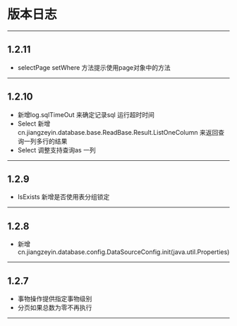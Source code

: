 # 版本日志

-------------------------------------------------------------------------------------------------------------

## 1.2.11
*  selectPage setWhere 方法提示使用page对象中的方法

-------------------------------------------------------------------------------------------------------------

## 1.2.10
*  新增log.sqlTimeOut 来确定记录sql 运行超时时间
*  Select 新增cn.jiangzeyin.database.base.ReadBase.Result.ListOneColumn 来返回查询一列多行的结果
*  Select 调整支持查询as 一列

-------------------------------------------------------------------------------------------------------------

## 1.2.9
*  IsExists 新增是否使用表分组锁定

-------------------------------------------------------------------------------------------------------------

## 1.2.8
*  新增 cn.jiangzeyin.database.config.DataSourceConfig.init(java.util.Properties)

-------------------------------------------------------------------------------------------------------------

## 1.2.7
*   事物操作提供指定事物级别
*   分页如果总数为零不再执行

-------------------------------------------------------------------------------------------------------------
